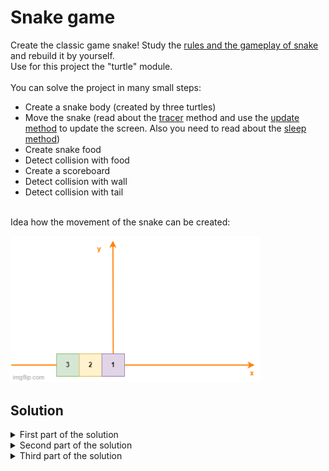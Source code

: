 # Snake game

Create the classic game snake! Study the [rules and the gameplay of snake](https://de.wikipedia.org/wiki/Snake_(Computerspiel)) and rebuild it by yourself.<br>
Use for this project the "turtle" module.
<br>
<br>
You can solve the project in many small steps:
- Create a snake body (created by three turtles)
- Move the snake (read about the [tracer](https://docs.python.org/3/library/turtle.html#turtle.tracer) method and use the [update method](https://docs.python.org/3/library/turtle.html#turtle.update) to update the screen. Also you need to read about the [sleep method](https://docs.python.org/3/library/time.html#time.sleep))
- Create snake food
- Detect collision with food
- Create a scoreboard
- Detect collision with wall
- Detect collision with tail
<br>
Idea how the movement of the snake can be created:

<p align="left">
<img src="https://github.com/Olexandr-Andriyenko/Python-learning-path/blob/main/illustrations/img41.gif" width="400">
<p>  

## Solution
  
<details>
 <summary>First part of the solution</summary>
  
<br>
  
This is the `main.py` file:

```python
# Modules
from turtle import Screen, Turtle
import time  # Simple module to use delay
# ----------------------------------------------- #
# Settings
# ----------------------------------------------- #
# Create objects
screen = Screen()
# Set up the screen
screen.setup(width=600, height=600)
screen.bgcolor("black")
screen.title("My Snake Game")
# Turn the turtle animation off and set a delay for update drawings
screen.tracer(0)
# ----------------------------------------------- #
# Create a snake body
# ----------------------------------------------- #
# A turtle has a dimension of 20x20, our snake will consist of 3 squares
segment_1 = Turtle()
# Set attributes of the "square"
segment_1.color("white")
segment_1.shape(name="square")
segment_1.penup()

segment_2 = Turtle()
# Set attributes of the "square"
segment_2.color("white")
segment_2.shape(name="square")
segment_2.penup()
segment_2.goto(x=-20, y=0)

segment_3 = Turtle()
# Set attributes of the "square"
segment_3.color("white")
segment_3.shape(name="square")
segment_3.penup()
segment_3.goto(x=-40, y=0)

# Note: Try to use a for loop to create the three segments! You will get less code.
# ----------------------------------------------- #
# Move the snake
# ----------------------------------------------- #
# Create a list with all segments
snake_body = [segment_1, segment_2, segment_3]

# Create a variable to check if the game is on or not
game_is_on = True
# As long as the game is on, the snake will move forward
while game_is_on:
    # Update the settings like tracer or speed
    # After this update we will se a change in our screen, if we don't update the screen
    # we will see no changes because tracer is off (screen.tracer(0))
    screen.update()
    time.sleep(0.1)  # Play with the time to understand how tracer works (0.1s are enough to update the display)
    # We tell the computer to do something, then we update the screen and show the results (we update the screen
    # every time if we move our segments)
    # for segment in snake_body: # Activate to test moving forward
        # segment.forward(20) # Activate to test moving forward

    # Implementation of the movement like inside the gif
    # Alle the segments will "follow" the first segment!
    for segment in range(len(snake_body) - 1, 0, -1):
        new_x = snake_body[segment - 1].xcor()
        new_y = snake_body[segment - 1].ycor()
        snake_body[segment].goto(new_x, new_y)
    snake_body[0].fd(20)
    # To turn the snake we have just to turn the first segment inside the snake body
    # Examples
    snake_body[0].left(90)

screen.exitonclick()

```
  
</details>
  
  
<details>
 <summary>Second part of the solution</summary>
  
<br>
Now we rebuild the first solution to get a more OOP organisation! 
<br>
  
This is the `main.py` file:

```python
# Modules
from turtle import Screen
from snake import Snake
import time  # Simple module to use delay
# ----------------------------------------------- #
# Settings
# ----------------------------------------------- #
# Create objects
screen = Screen()
# Set up the screen
screen.setup(width=600, height=600)
screen.bgcolor("black")
screen.title("My Snake Game")
# Turn the turtle animation off and set a delay for update drawings
screen.tracer(0)
# Create the snake object from our own class
snake = Snake()

# Create a variable to check if the game is on or not
game_is_on = True
# As long as the game is on, the snake will move forward
while game_is_on:
    # Update the screen every 0.1 second!
    screen.update()
    time.sleep(0.1)
    # Every time the screen get refreshed, the snake have to move forward
    snake.move()

screen.exitonclick()

```
  
<br>
  
This is the `snake.py` file:
  
```python
from turtle import Turtle

# Create a list of the starting position (this is a constant, so we have tu use capital letter)
STARTING_POSITION = [(0, 0), (-20, 0), (-40, 0)]
# Constant with the distance, which the snake can move
DISTANCE = 20


class Snake:
    def __init__(self):
        # Use the starting position coordinates to create the snake body
        self.snake_body = []
        self.create_snake()

    # ----------------------------------------------- #
    # Create a snake body
    # ----------------------------------------------- #
    def create_snake(self):
        # This time we will create the snake body by using a for loop
        for position in STARTING_POSITION:
            new_segment = Turtle("square")
            new_segment.color("white")
            new_segment.penup()
            new_segment.goto(position)
            self.snake_body.append(new_segment)

    # ----------------------------------------------- #
    # Move the snake
    # ----------------------------------------------- #
    def move(self):
        # Implementation of the movement like inside the gif
        for segment in range(len(self.snake_body) - 1, 0, -1):
            new_x = self.snake_body[segment - 1].xcor()
            new_y = self.snake_body[segment - 1].ycor()
            self.snake_body[segment].goto(new_x, new_y)
        self.snake_body[0].fd(DISTANCE)
  
```
  
</details>

<details>
 <summary>Third part of the solution</summary>
  
<br>
  
Now we create the control by using the keyboard arrows
  
This is the `snake.py` file:

```python
from turtle import Turtle

# Create a list of the starting position (this is a constant, so we have tu use capital letter)
STARTING_POSITION = [(0, 0), (-20, 0), (-40, 0)]
# Constant with the distance, which the snake can move
DISTANCE = 20
# Constants to prevent going up or down, depending on the orientation
UP = 90
DOWN = 270
LEFT = 180
RIGHT = 0


class Snake:
    def __init__(self):
        # Use the starting position coordinates to create the snake body
        self.snake_body = []
        self.create_snake()
        self.snake_head = self.snake_body[0]

    # ----------------------------------------------- #
    # Create a snake body
    # ----------------------------------------------- #
    def create_snake(self):
        # This time we will create the snake body by using a for loop
        for position in STARTING_POSITION:
            new_segment = Turtle("square")
            new_segment.color("white")
            new_segment.penup()
            new_segment.goto(position)
            self.snake_body.append(new_segment)

    # ----------------------------------------------- #
    # Move the snake
    # ----------------------------------------------- #
    def move(self):
        # Implementation of the movement like inside the gif
        for segment in range(len(self.snake_body) - 1, 0, -1):
            new_x = self.snake_body[segment - 1].xcor()
            new_y = self.snake_body[segment - 1].ycor()
            self.snake_body[segment].goto(new_x, new_y)
        self.snake_head.fd(DISTANCE)

    # ----------------------------------------------- #
    # Control the snake
    # ----------------------------------------------- #
    # Create methods for snake control (create before head attribute!)
    # Read about "heading" inside the turtle documentation
    def up(self):
        # Snake can only go up, if it doesn't go down (using turtle heading() method)
        if self.snake_head.heading() != DOWN:
            self.snake_head.setheading(UP)

    def down(self):
        if self.snake_head.heading() != UP:
            self.snake_head.setheading(DOWN)

    def left(self):
        if self.snake_head.heading() != RIGHT:
            self.snake_head.setheading(LEFT)

    def right(self):
        if self.snake_head.heading() != LEFT:
            self.snake_head.setheading(RIGHT)

```
  
</details>
